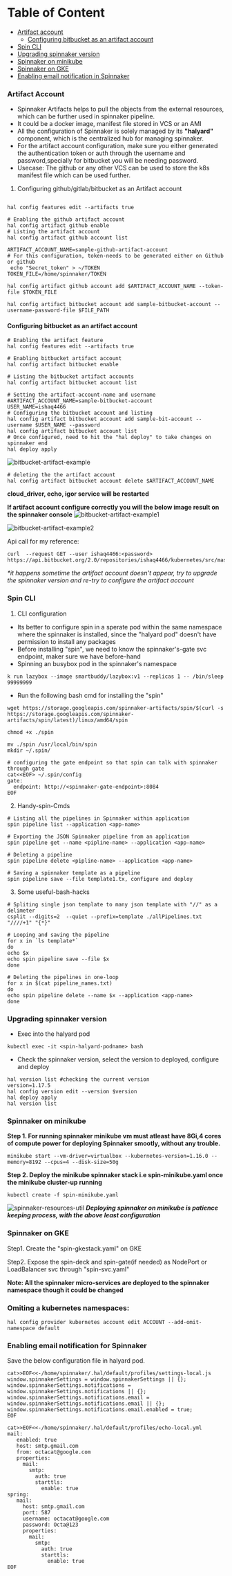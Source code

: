 Table of Content
===================

* [Artifact account](#artifact-account)
	* [Configuring bitbucket as an artifact account](#configuring-bitbucket-as-an-artifact-account)
* [Spin CLI](#spin-cli)
* [Upgrading spinnaker version](#upgrading-spinnaker-version)
* [Spinnaker on minikube](#spinnaker-on-minikube)
* [Spinnaker on GKE](#spinnaker-on-gke)
* [Enabling email notification in Spinnaker](#enabling-email-notification-for-spinnaker)

###  Artifact Account

* Spinnaker Artifacts helps to pull the objects from the external resources, which can be further used in spinnaker pipeline.
* It could be a docker image, manifest file stored in VCS or an AMI 
* All the configuration of Spinnaker is solely managed by its **"halyard"** component, which is the centralized hub for managing spinnaker.
* For the artifact account configuration, make sure you either generated the authentication token or auth through the username and password,specially for bitbucket you will be needing password.
* Usecase: The github or any other VCS can be used to store the k8s manifest file which can be used further.

1. Configuring github/gitlab/bitbucket as an Artifact account

```

hal config features edit --artifacts true

# Enabling the github artifact account
hal config artifact github enable
# Listing the artifact account
hal config artifact github account list

ARTIFACT_ACCOUNT_NAME=sample-github-artifact-account
# For this configuration, token-needs to be generated either on Github or github
 echo "Secret_token" > ~/TOKEN
TOKEN_FILE=/home/spinnaker/TOKEN

hal config artifact github account add $ARTIFACT_ACCOUNT_NAME --token-file $TOKEN_FILE

hal config artifact bitbucket account add sample-bitbucket-account --username-password-file $FILE_PATH
```
#### Configuring bitbucket as an artifact account
```
# Enabling the artifact feature
hal config features edit --artifacts true

# Enabling bitbucket artifact account
hal config artifact bitbucket enable

# Listing the bitbucket artifact accounts 
hal config artifact bitbucket account list

# Setting the artifact-account-name and username
#ARTIFACT_ACCOUNT_NAME=sample-bitbucket-account
USER_NAME=ishaq4466
# Configuring the bitbucket account and listing
hal config artifact bitbucket account add sample-bit-account --username $USER_NAME --password
hal config artifact bitbucket account list
# Once configured, need to hit the "hal deploy" to take changes on spinnaker end
hal deploy apply
```
![bitbucket-artifact-example](pics/spin-bitbucket-account.png)

```
# deleting the the artifact account
hal config artifact bitbucket account delete $ARTIFACT_ACCOUNT_NAME 
```
**cloud_driver, echo, igor service will be restarted**

**If artifact account configure correctly you will the below image result on the spinnaker console**
![bitbucket-artifact-example1](pics/bit-account1.png)

![bitbucket-artifact-example2](pics/bit-account2.png)

Api call for my reference:
```
curl  --request GET --user ishaq4466:<password> https://api.bitbucket.org/2.0/repositories/ishaq4466/kubernetes/src/master/deployment/sample_deployment.yaml
```
*\*it happens sometime the artifact account doesn't appear, try to upgrade the spinnaker version and re-try to configure the artifact account*

### Spin CLI
1. CLI configuration
* Its better to configure spin in a sperate pod within the same namespace where the spinnaker is installed, since the "halyard pod" doesn't have permission to install any packages
* Before installing "spin", we need to know the spinnaker's-gate svc endpoint, maker sure we have before-hand
* Spinning an busybox pod in the spinnaker's namespace
```
k run lazybox --image smartbuddy/lazybox:v1 --replicas 1 -- /bin/sleep 99999999
```
* Run the following bash cmd for installing the "spin"
```
wget https://storage.googleapis.com/spinnaker-artifacts/spin/$(curl -s https://storage.googleapis.com/spinnaker-artifacts/spin/latest)/linux/amd64/spin

chmod +x ./spin

mv ./spin /usr/local/bin/spin
mkdir ~/.spin/

# configuring the gate endpoint so that spin can talk with spinnaker through gate
cat<<EOF> ~/.spin/config
gate:
  endpoint: http://<spinnaker-gate-endpoint>:8084
EOF
```
2. Handy-spin-Cmds
```
# Listing all the pipelines in Spinnaker within application
spin pipeline list --application <app-name>

# Exporting the JSON Spinnaker pipeline from an application 	
spin pipeline get --name <pipline-name> --application <app-name> 

# Deleting a pipeline
spin pipeline delete <pipline-name> --application <app-name>

# Saving a spinnaker template as a pipeline
spin pipeline save --file template1.tx, configure and deploy

``` 
3. Some useful-bash-hacks
```
# Spliting single json template to many json template with "//" as a delimeter
csplit --digits=2  --quiet --prefix=template ./allPipelines.txt "////+1" "{*}"

# Looping and saving the pipeline
for x in `ls template*`
do
echo $x
echo spin pipeline save --file $x
done

# Deleting the pipelines in one-loop 
for x in $(cat pipeline_names.txt)
do
echo spin pipeline delete --name $x --application <app-name>
done
```


### Upgrading spinnaker version
* Exec into the halyard pod
```
kubectl exec -it <spin-halyard-podname> bash
``` 
* Check the spinnaker version, select the version to deployed, configure and deploy
```
hal version list #checking the current version
version=1.17.5
hal config version edit --version $version
hal deploy apply
hal version list

```

### Spinnaker on minikube

**Step 1. For running spinnaker minikube vm must atleast have 8Gi,4 cores of compute power for deploying Spinnaker smootly, without any trouble.**
```
minikube start --vm-driver=virtualbox --kubernetes-version=1.16.0 --memory=8192 --cpus=4 --disk-size=50g
```

**Step 2. Deploy the minikube spinnaker stack i.e spin-minikube.yaml once the minikube cluster-up running**
```
kubectl create -f spin-minikube.yaml
```

![spinnaker-resources-util](pics/spin-on-minkube.png)
***Deploying spinnaker on minikube is patience keeping process, with the above least configuration***

### Spinnaker on GKE

Step1. Create the "spin-gkestack.yaml" on GKE

Step2. Expose the spin-deck and spin-gate(if needed) as NodePort or LoadBalancer svc through "spin-svc.yaml"

**Note: All the spinnaker micro-services are deployed to the spinnaker namespace though it could be changed**


### Omiting a kubernetes namespaces:
```
hal config provider kubernetes account edit ACCOUNT --add-omit-namespace default
```

### Enabling email notification for Spinnaker
Save the below configuration file in halyard pod.
```
cat>>EOF<<-/home/spinnaker/.hal/default/profiles/settings-local.js 
window.spinnakerSettings = window.spinnakerSettings || {};
window.spinnakerSettings.notifications = window.spinnakerSettings.notifications || {};
window.spinnakerSettings.notifications.email = window.spinnakerSettings.notifications.email || {};
window.spinnakerSettings.notifications.email.enabled = true;
EOF
```

```
cat>>EOF<<-/home/spinnaker/.hal/default/profiles/echo-local.yml
mail:
   enabled: true
   host: smtp.gmail.com
   from: octacat@google.com
   properties:
     mail:
       smtp:
         auth: true
         starttls:
           enable: true
spring:
   mail:
     host: smtp.gmail.com
     port: 587
     username: octacat@google.com
     password: Octa@123
     properties:
       mail:
         smtp:
           auth: true
           starttls:
             enable: true
EOF
```





















